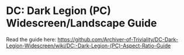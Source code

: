 # DC: Dark Legion (PC) Widescreen/Landscape Guide
Read the guide here: https://github.com/Archiver-of-Triviality/DC-Dark-Legion-Widescreen/wiki/DC:-Dark-Legion-(PC)-Aspect-Ratio-Guide
